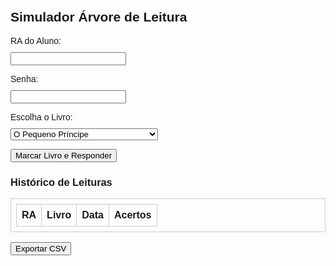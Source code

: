 <!DOCTYPE html>
<html lang="pt-br">
<head>
  <meta charset="UTF-8">
  <title>Simulador Árvore de Leitura</title>
  <style>
    body { font-family: Arial; padding: 20px; }
    label, select, input { display: block; margin-bottom: 10px; }
    .resultado, .historico { margin-top: 20px; }
    table, th, td { border: 1px solid #ccc; border-collapse: collapse; padding: 8px; }
  </style>
</head>
<body>

<h2>Simulador Árvore de Leitura</h2>

<form id="formulario">
  <label>RA do Aluno:</label>
  <input type="text" id="ra" required>

  <label>Senha:</label>
  <input type="password" id="senha" required>

  <label>Escolha o Livro:</label>
  <select id="livro">
    <option value="O Pequeno Príncipe">O Pequeno Príncipe</option>
    <option value="Dom Casmurro">Dom Casmurro</option>
    <option value="Capitães da Areia">Capitães da Areia</option>
    <option value="O Alienista">O Alienista</option>
    <option value="Memórias Póstumas de Brás Cubas">Memórias Póstumas de Brás Cubas</option>
    <option value="A Hora da Estrela">A Hora da Estrela</option>
  </select>

  <button type="submit">Marcar Livro e Responder</button>
</form>

<div class="resultado" id="resultadoBox"></div>

<div class="historico" id="historicoBox">
  <h3>Histórico de Leituras</h3>
  <table>
    <thead>
      <tr><th>RA</th><th>Livro</th><th>Data</th><th>Acertos</th></tr>
    </thead>
    <tbody id="tabelaHistorico"></tbody>
  </table>
  <button id="btnExportar">Exportar CSV</button>
</div>

<script>
  const historico = [];

  document.addEventListener("DOMContentLoaded", () => {
    const form = document.getElementById("formulario");
    const btnExportar = document.getElementById("btnExportar");

    form.addEventListener("submit", function (e) {
      e.preventDefault();

      const ra = document.getElementById("ra").value;
      const livro = document.getElementById("livro").value;

      const execucoesDoAluno = historico.filter(entry => entry.ra === ra).length;
      if (execucoesDoAluno >= 90) {
        alert("Limite de 90 marcações atingido para este aluno.");
        return;
      }

      const novaEntrada = {
        ra: ra,
        livro: livro,
        data: new Date().toLocaleDateString(),
        acertos: Math.floor(Math.random() * 11)
      };

      historico.push(novaEntrada);
      atualizarTabela();
    });

    btnExportar.addEventListener("click", exportarCSV);
  });

  function atualizarTabela() {
    const tabela = document.getElementById("tabelaHistorico");
    tabela.innerHTML = "";
    historico.forEach(item => {
      const row = `<tr>
        <td>${item.ra}</td>
        <td>${item.livro}</td>
        <td>${item.data}</td>
        <td>${item.acertos}</td>
      </tr>`;
      tabela.innerHTML += row;
    });
  }

  function exportarCSV() {
    let csv = "RA,Livro,Data,Acertos\n";
    historico.forEach(item => {
      csv += `${item.ra},${item.livro},${item.data},${item.acertos}\n`;
    });

    const blob = new Blob([csv], { type: "text/csv" });
    const url = window.URL.createObjectURL(blob);
    const a = document.createElement("a");
    a.href = url;
    a.download = "historico.csv";
    a.click();
    window.URL.revokeObjectURL(url);
  }
</script>

</body>
</html>